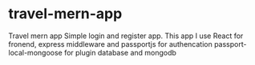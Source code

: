 # travel-mern-app
Travel mern app
Simple login and register app. This app I use React for fronend, express middleware and passportjs for authencation passport-local-mongoose for plugin database and mongodb
